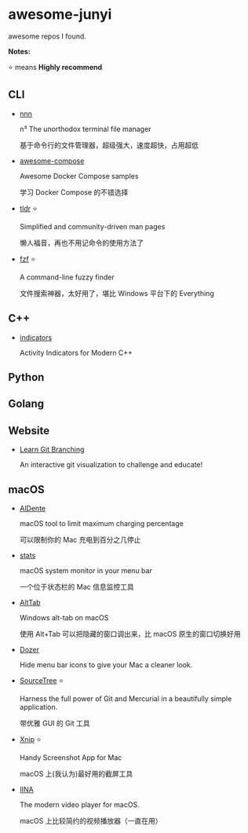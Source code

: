 # awesome-junyi
awesome repos I found.

**Notes:**

⭐ means **Highly recommend**

## CLI
- [nnn](https://github.com/jarun/nnn)
   
   n³ The unorthodox terminal file manager
   
   基于命令行的文件管理器，超级强大，速度超快，占用超低
   
- [awesome-compose](https://github.com/docker/awesome-compose)
   
   Awesome Docker Compose samples
   
   学习 Docker Compose 的不错选择

- [tldr](https://github.com/tldr-pages/tldr) ⭐

   Simplified and community-driven man pages
   
   懒人福音，再也不用记命令的使用方法了

- [fzf](https://github.com/junegunn/fzf#usage) ⭐

   A command-line fuzzy finder
   
   文件搜索神器，太好用了，堪比 Windows 平台下的 Everything


## C++

- [indicators](https://github.com/p-ranav/indicators)

   Activity Indicators for Modern C++

## Python


## Golang

## Website

- [Learn Git Branching](https://github.com/pcottle/learnGitBranching)

   An interactive git visualization to challenge and educate!

## macOS

- [AlDente](https://github.com/davidwernhart/AlDente)

   macOS tool to limit maximum charging percentage
   
   可以限制你的 Mac 充电到百分之几停止
   
- [stats](https://github.com/exelban/stats)

   macOS system monitor in your menu bar
   
   一个位于状态栏的 Mac 信息监控工具

- [AltTab](https://github.com/lwouis/alt-tab-macos)

   Windows alt-tab on macOS
   
   使用 Alt+Tab 可以把隐藏的窗口调出来，比 macOS 原生的窗口切换好用

- [Dozer](https://github.com/Mortennn/Dozer)

   Hide menu bar icons to give your Mac a cleaner look.
   
- [SourceTree](https://www.sourcetreeapp.com/) ⭐

   Harness the full power of Git and Mercurial in a beautifully simple application.
   
   带优雅 GUI 的 Git 工具

- [Xnip](http://xnipapp.com/) ⭐

   Handy Screenshot App for Mac
   
   macOS 上(我认为)最好用的截屏工具

- [IINA](https://github.com/iina/iina)

   The modern video player for macOS.
   
   macOS 上比较简约的视频播放器（一直在用）
